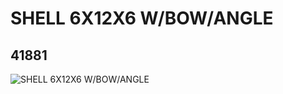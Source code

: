 # SHELL 6X12X6 W/BOW/ANGLE
## 41881
![SHELL 6X12X6 W/BOW/ANGLE](https://lc-www-live-s.legocdn.com/media/bricks/5/2/4163184.jpg)